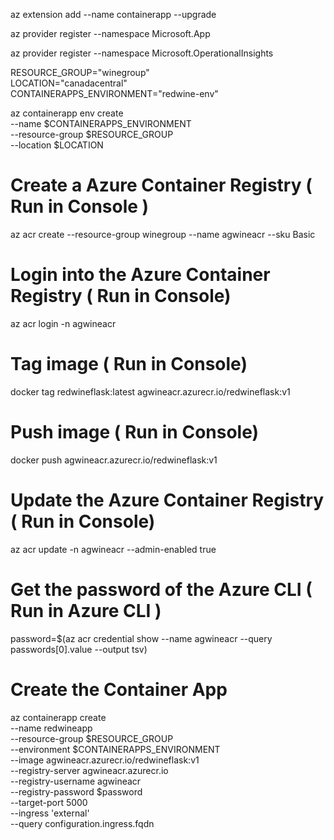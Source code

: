 az extension add --name containerapp --upgrade

az provider register --namespace Microsoft.App

az provider register --namespace Microsoft.OperationalInsights       

RESOURCE_GROUP="winegroup"         
LOCATION="canadacentral"                 
CONTAINERAPPS_ENVIRONMENT="redwine-env"  

az containerapp env create \
  --name $CONTAINERAPPS_ENVIRONMENT \
  --resource-group $RESOURCE_GROUP \
  --location $LOCATION

# Create a Azure Container Registry   ( Run in Console )   
az acr create --resource-group winegroup --name agwineacr --sku Basic 

# Login into the Azure Container Registry ( Run in Console)     
az acr login -n agwineacr   

# Tag image ( Run in Console)      

docker tag redwineflask:latest agwineacr.azurecr.io/redwineflask:v1   

# Push image ( Run in Console)    
docker push agwineacr.azurecr.io/redwineflask:v1

# Update the  Azure Container Registry ( Run in Console) 
az acr update -n agwineacr --admin-enabled true       

# Get the password of the Azure CLI ( Run in Azure CLI )   
password=$(az acr credential show --name agwineacr --query passwords[0].value --output tsv)

# Create the Container App           
az containerapp create \
--name redwineapp \
--resource-group $RESOURCE_GROUP \
--environment $CONTAINERAPPS_ENVIRONMENT \
--image agwineacr.azurecr.io/redwineflask:v1  \
--registry-server agwineacr.azurecr.io \
--registry-username agwineacr \
--registry-password $password  \
--target-port 5000 \
--ingress 'external' \
--query configuration.ingress.fqdn
